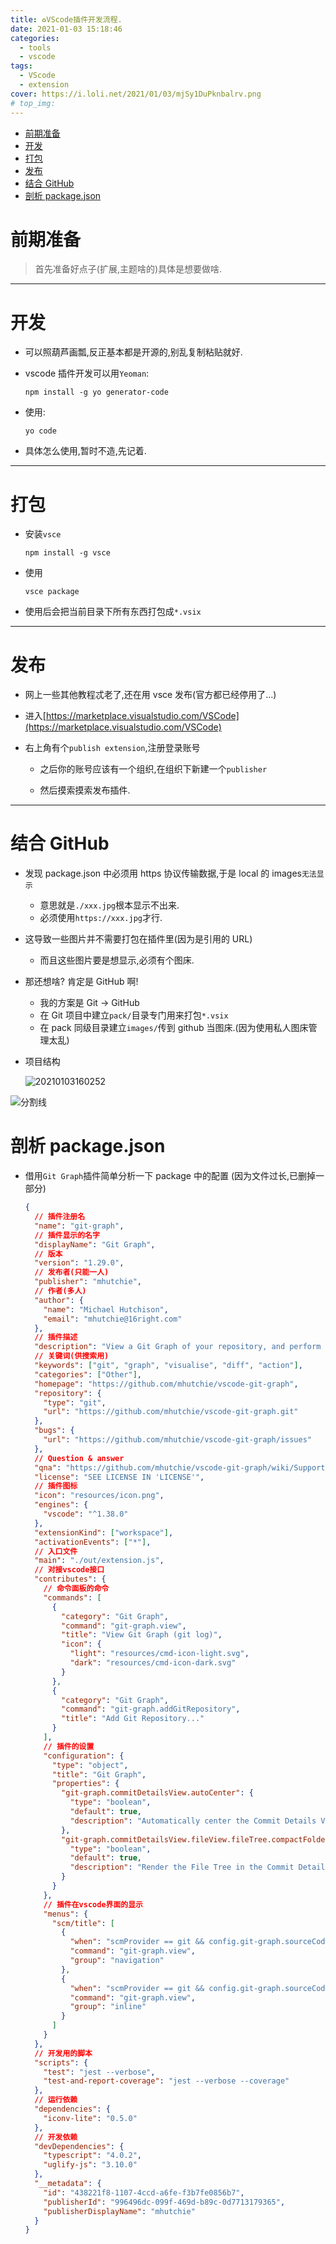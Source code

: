 ```yaml
---
title: ♻VScode插件开发流程.
date: 2021-01-03 15:18:46
categories:
  - tools
  - vscode
tags:
  - VScode
  - extension
cover: https://i.loli.net/2021/01/03/mjSy1DuPknbalrv.png
# top_img:
---
```


<!--
 * @?: *********************************************************************
 * @Author: Weidows
 * @Date: 2021-01-03 15:18:46
 * @LastEditors: Weidows
 * @LastEditTime: 2021-03-21 17:03:38
 * @FilePath: \Weidowsd:\Game\Github\Blog-private\source\_posts\tools\vscode\extension-develop.md
 * @Description:
 * @!: *********************************************************************
-->

- [前期准备](#前期准备)
- [开发](#开发)
- [打包](#打包)
- [发布](#发布)
- [结合 GitHub](#结合-github)
- [剖析 package.json](#剖析-packagejson)

# 前期准备

> 首先准备好点子(扩展,主题啥的)具体是想要做啥.

---

# 开发

- 可以照葫芦画瓢,反正基本都是开源的,别乱复制粘贴就好.

- vscode 插件开发可以用`Yeoman`:

  ```
  npm install -g yo generator-code
  ```

- 使用:

  ```
  yo code
  ```

- 具体怎么使用,暂时不造,先记着.

---

# 打包

- 安装`vsce`

  ```
  npm install -g vsce
  ```

- 使用

  ```
  vsce package
  ```

- 使用后会把当前目录下所有东西打包成`*.vsix`

---

# 发布

- 网上一些其他教程忒老了,还在用 vsce 发布(官方都已经停用了...)

- 进入[https://marketplace.visualstudio.com/VSCode](https://marketplace.visualstudio.com/VSCode)

- 右上角有个`publish extension`,注册登录账号

  - 之后你的账号应该有一个组织,在组织下新建一个`publisher`

  - 然后摸索摸索发布插件.

---

# 结合 GitHub

- 发现 package.json 中必须用 https 协议传输数据,于是 local 的 images`无法显示`

  - 意思就是`./xxx.jpg`根本显示不出来.
  - 必须使用`https://xxx.jpg`才行.

- 这导致一些图片并不需要打包在插件里(因为是引用的 URL)

  - 而且这些图片要是想显示,必须有个图床.

- 那还想啥? 肯定是 GitHub 啊!

  - 我的方案是 Git -> GitHub
  - 在 Git 项目中建立`pack/`目录专门用来打包`*.vsix`
  - 在 pack 同级目录建立`images/`传到 github 当图床.(因为使用私人图床管理太乱)

- 项目结构

  <img src="https://i.loli.net/2021/01/03/UbD9VspYcdH7Ojn.png" alt="20210103160252" />

![分割线](https://cdn.jsdelivr.net/gh/Weidows/Images@master/img/divider.png)

# 剖析 package.json

- 借用`Git Graph`插件简单分析一下 package 中的配置 (因为文件过长,已删掉一部分)

  ```json
  {
    // 插件注册名
    "name": "git-graph",
    // 插件显示的名字
    "displayName": "Git Graph",
    // 版本
    "version": "1.29.0",
    // 发布者(只能一人)
    "publisher": "mhutchie",
    // 作者(多人)
    "author": {
      "name": "Michael Hutchison",
      "email": "mhutchie@16right.com"
    },
    // 插件描述
    "description": "View a Git Graph of your repository, and perform Git actions from the graph.",
    // 关键词(供搜索用)
    "keywords": ["git", "graph", "visualise", "diff", "action"],
    "categories": ["Other"],
    "homepage": "https://github.com/mhutchie/vscode-git-graph",
    "repository": {
      "type": "git",
      "url": "https://github.com/mhutchie/vscode-git-graph.git"
    },
    "bugs": {
      "url": "https://github.com/mhutchie/vscode-git-graph/issues"
    },
    // Question & answer
    "qna": "https://github.com/mhutchie/vscode-git-graph/wiki/Support-Resources",
    "license": "SEE LICENSE IN 'LICENSE'",
    // 插件图标
    "icon": "resources/icon.png",
    "engines": {
      "vscode": "^1.38.0"
    },
    "extensionKind": ["workspace"],
    "activationEvents": ["*"],
    // 入口文件
    "main": "./out/extension.js",
    // 对接vscode接口
    "contributes": {
      // 命令面板的命令
      "commands": [
        {
          "category": "Git Graph",
          "command": "git-graph.view",
          "title": "View Git Graph (git log)",
          "icon": {
            "light": "resources/cmd-icon-light.svg",
            "dark": "resources/cmd-icon-dark.svg"
          }
        },
        {
          "category": "Git Graph",
          "command": "git-graph.addGitRepository",
          "title": "Add Git Repository..."
        }
      ],
      // 插件的设置
      "configuration": {
        "type": "object",
        "title": "Git Graph",
        "properties": {
          "git-graph.commitDetailsView.autoCenter": {
            "type": "boolean",
            "default": true,
            "description": "Automatically center the Commit Details View when it is opened."
          },
          "git-graph.commitDetailsView.fileView.fileTree.compactFolders": {
            "type": "boolean",
            "default": true,
            "description": "Render the File Tree in the Commit Details View in a compacted form, such that folders with a single child folder are compressed into a single combined folder element."
          }
        }
      },
      // 插件在vscode界面的显示
      "menus": {
        "scm/title": [
          {
            "when": "scmProvider == git && config.git-graph.sourceCodeProviderIntegrationLocation == 'Inline'",
            "command": "git-graph.view",
            "group": "navigation"
          },
          {
            "when": "scmProvider == git && config.git-graph.sourceCodeProviderIntegrationLocation == 'More Actions'",
            "command": "git-graph.view",
            "group": "inline"
          }
        ]
      }
    },
    // 开发用的脚本
    "scripts": {
      "test": "jest --verbose",
      "test-and-report-coverage": "jest --verbose --coverage"
    },
    // 运行依赖
    "dependencies": {
      "iconv-lite": "0.5.0"
    },
    // 开发依赖
    "devDependencies": {
      "typescript": "4.0.2",
      "uglify-js": "3.10.0"
    },
    "__metadata": {
      "id": "438221f8-1107-4ccd-a6fe-f3b7fe0856b7",
      "publisherId": "996496dc-099f-469d-b89c-0d7713179365",
      "publisherDisplayName": "mhutchie"
    }
  }
  ```
